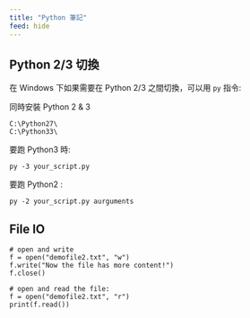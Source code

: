 ```yaml
---
title: "Python 筆記"
feed: hide
---
```


## Python 2/3 切換

在 Windows 下如果需要在 Python 2/3 之間切換，可以用 `py` 指令:

同時安裝 Python 2 & 3
```
C:\Python27\
C:\Python33\
```

要跑 Python3 時:

    py -3 your_script.py

要跑 Python2 :

    py -2 your_script.py aurguments

## File IO

```
# open and write 
f = open("demofile2.txt", "w")
f.write("Now the file has more content!")
f.close()
```

```
# open and read the file:
f = open("demofile2.txt", "r")
print(f.read())
```

